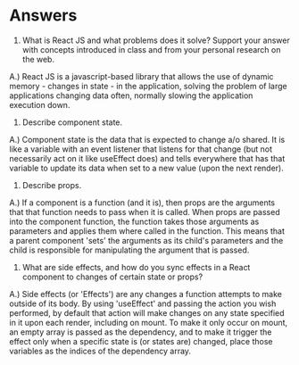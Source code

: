 # Answers

1. What is React JS and what problems does it solve? Support your answer with concepts introduced in class and from your personal research on the web.

  A.)  React JS is a javascript-based library that allows the use of dynamic memory - changes in state - in the application, solving the problem of large applications changing data often, normally slowing the application execution down.
  
1. Describe component state.

  A.)  Component state is the data that is expected to change a/o shared.  It is like a variable with an event listener that listens for that change (but not necessarily act on it like useEffect does) and tells everywhere that has that variable to update its data when set to a new value (upon the next render).

1. Describe props.

  A.)  If a component is a function (and it is), then props are the arguments that that function needs to pass when it is called.  When props are passed into the component function, the function takes those arguments as parameters and applies them where called in the function.  This means that a parent component 'sets' the arguments as its child's parameters and the child is responsible for manipulating the argument that is passed.

1. What are side effects, and how do you sync effects in a React component to changes of certain state or props?

  A.)  Side effects (or 'Effects') are any changes a function attempts to make outside of its body.  By using 'useEffect' and passing the action you wish performed, by default that action will make changes on any state specified in it upon each render, including on mount. To make it only occur on mount, an empty array is passed as the dependency, and to make it trigger the effect only when a specific state is (or states are) changed, place those variables as the indices of the dependency array.